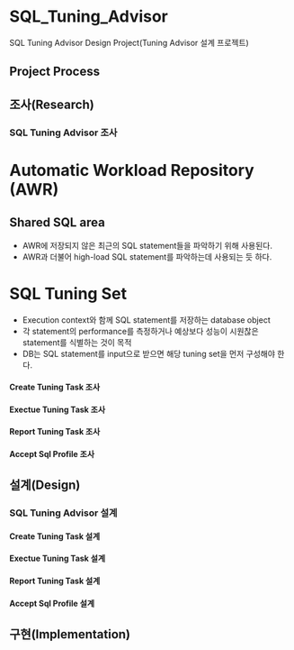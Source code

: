# SQL_Tuning_Advisor
SQL Tuning Advisor Design Project(Tuning Advisor 설계 프로젝트)

## Project Process
## 조사(Research)
### SQL Tuning Advisor 조사

# Automatic Workload Repository (AWR)

## Shared SQL area

+ AWR에 저장되지 않은 최근의 SQL statement들을 파악하기 위해 사용된다.
+ AWR과 더불어 high-load SQL statement를 파악하는데 사용되는 듯 하다.

# SQL Tuning Set

+ Execution context와 함께 SQL statement를 저장하는 database object
+ 각 statement의 performance를 측정하거나 예상보다 성능이 시원찮은 statement를 식별하는 것이 목적
+ DB는 SQL statement를 input으로 받으면 해당 tuning set을 먼저 구성해야 한다.

#### Create Tuning Task 조사
#### Exectue Tuning Task 조사
#### Report Tuning Task 조사
#### Accept Sql Profile 조사
## 설계(Design)
### SQL Tuning Advisor 설계
#### Create Tuning Task 설계
#### Exectue Tuning Task 설계
#### Report Tuning Task 설계
#### Accept Sql Profile 설계
## 구현(Implementation)
